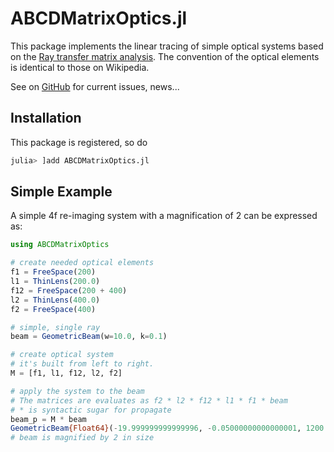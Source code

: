 # ABCDMatrixOptics.jl

This package implements the linear tracing of simple optical systems based on the [Ray transfer matrix analysis](https://en.wikipedia.org/wiki/Ray_transfer_matrix_analysis).
The convention of the optical elements is identical to those on Wikipedia.

See on [GitHub](https://github.com/JuliaPhysics/ABCDMatrixOptics.jl) for current issues, news...

## Installation
This package is registered, so do
```julia
julia> ]add ABCDMatrixOptics.jl
```

## Simple Example

A simple 4f re-imaging system with a magnification of 2 can be expressed as:
```julia
using ABCDMatrixOptics

# create needed optical elements
f1 = FreeSpace(200)
l1 = ThinLens(200.0)
f12 = FreeSpace(200 + 400)
l2 = ThinLens(400.0)
f2 = FreeSpace(400)

# simple, single ray
beam = GeometricBeam(w=10.0, k=0.1)

# create optical system
# it's built from left to right.
M = [f1, l1, f12, l2, f2]

# apply the system to the beam
# The matrices are evaluates as f2 * l2 * f12 * l1 * f1 * beam
# * is syntactic sugar for propagate
beam_p = M * beam
GeometricBeam{Float64}(-19.999999999999996, -0.05000000000000001, 1200.0)
# beam is magnified by 2 in size
```

